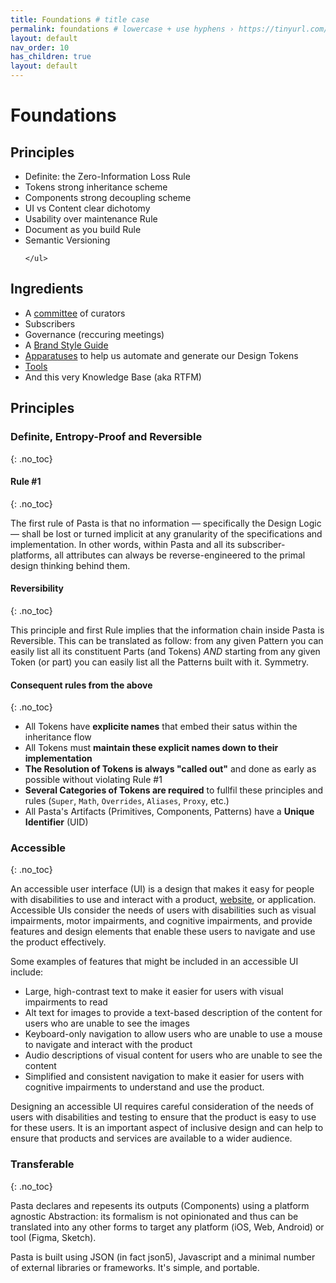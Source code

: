 ```yaml
---
title: Foundations # title case
permalink: foundations # lowercase + use hyphens › https://tinyurl.com/27kmc4rb
layout: default
nav_order: 10
has_children: true
layout: default
---
```


# Foundations

<section class="flex-1_1-cols">
  <div>
    <h2>Principles</h2>
    <ul>
      <li>Definite: the Zero-Information Loss Rule</li>
      <li>Tokens strong inheritance scheme</li>
      <li>Components strong decoupling scheme</li>
      <li>UI vs Content clear dichotomy</li>
      <li>Usability over maintenance Rule</li>
      <li>Document as you build Rule</li>      
      <li>Semantic Versioning</li>

    </ul>
  </div>
  <div>
    <h2>Ingredients</h2>
    <ul>
      <li>A <a href="{{site.baseurl}}/committee">committee</a> of curators</li>
      <li>Subscribers</li>
      <li>Governance (reccuring meetings)</li>
      <li>A <a href="{{site.baseurl}}/brand">Brand Style Guide</a></li>
      <li><a href="{{site.baseurl}}/foundations/apparatuses">Apparatuses</a> to help us automate and generate our Design Tokens</li>
      <li><a href="{{site.baseurl}}/tools">Tools</a></li>
      <li>And this very Knowledge Base (aka RTFM)</li>
    </ul>
  </div>
</section>

## Principles

### Definite, Entropy-Proof and Reversible
{: .no_toc}

#### Rule &#35;1
{: .no_toc}

The first rule of Pasta is that no information — specifically the Design Logic — shall be lost or turned implicit at any granularity of the specifications and implementation. In other words, within Pasta and all its subscriber-platforms, all attributes can always be reverse-engineered to the primal design thinking behind them.

#### Reversibility
{: .no_toc}

This principle and first Rule implies that the information chain inside Pasta is Reversible. This can be translated as follow: from any given Pattern you can easily list all its constituent Parts (and Tokens) _AND_ starting from any given Token (or part) you can easily list all the Patterns built with it. Symmetry.

#### Consequent rules from the above
{: .no_toc}

- All Tokens have **explicite names** that embed their satus within the inheritance flow
- All Tokens must **maintain these explicit names down to their implementation**
- **The Resolution of Tokens is always "called out"** and done as early as possible without violating Rule &#35;1
- **Several Categories of Tokens are required** to fullfil these principles and rules (`Super`, `Math`, `Overrides`, `Aliases`, `Proxy`, etc.)
- All Pasta's Artifacts (Primitives, Components, Patterns) have a **Unique Identifier** (UID)

### Accessible
{: .no_toc}

An accessible user interface (UI) is a design that makes it easy for people with disabilities to use and interact with a product, <a href="https://www.w3.org/WAI/standards-guidelines/wcag/">website</a>, or application. Accessible UIs consider the needs of users with disabilities such as visual impairments, motor impairments, and cognitive impairments, and provide features and design elements that enable these users to navigate and use the product effectively.

Some examples of features that might be included in an accessible UI include:

- Large, high-contrast text to make it easier for users with visual impairments to read
- Alt text for images to provide a text-based description of the content for users who are unable to see the images
- Keyboard-only navigation to allow users who are unable to use a mouse to navigate and interact with the product
- Audio descriptions of visual content for users who are unable to see the content
- Simplified and consistent navigation to make it easier for users with cognitive impairments to understand and use the product.

Designing an accessible UI requires careful consideration of the needs of users with disabilities and testing to ensure that the product is easy to use for these users. It is an important aspect of inclusive design and can help to ensure that products and services are available to a wider audience.

### Transferable
{: .no_toc}

Pasta declares and repesents its outputs (Components) using a platform agnostic Abstraction: its formalism is not opinionated and thus can be translated into any other forms to target any platform (iOS, Web, Android) or tool (Figma, Sketch).

Pasta is built using JSON (in fact json5), Javascript and a minimal number of external libraries or frameworks. 
It's simple, and portable.

